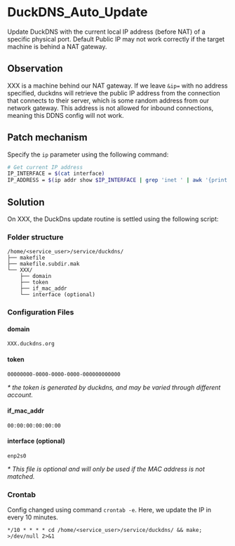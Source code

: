 # DuckDNS_Auto_Update
Update DuckDNS with the current local IP address (before NAT) of a specific physical port. 
Default Public IP may not work correctly if the target machine is behind a NAT gateway. 

## Observation
XXX is a machine behind our NAT gateway. If we leave `&ip=` with no address specified, duckdns will retrieve the public IP address from the connection that connects to their server, which is some random address from our network gateway. This address is not allowed for inbound connections, meaning this DDNS config will not work. 

## Patch mechanism
Specify the `ip` parameter using the following command: 
```bash
# Get current IP address
IP_INTERFACE = $(cat interface)
IP_ADDRESS = $(ip addr show $IP_INTERFACE | grep 'inet ' | awk '{print $2}' | cut -d'/' -f1)
```

## Solution
On XXX, the DuckDns update routine is settled using the following script:
### Folder structure
```
/home/<service_user>/service/duckdns/
├── makefile
├── makefile.subdir.mak
└── XXX/
    ├── domain
    ├── token
    ├── if_mac_addr
    └── interface (optional)
```

### Configuration Files
#### domain
```
XXX.duckdns.org
```

#### token
```
00000000-0000-0000-0000-000000000000
```
_* the token is generated by duckdns, and may be varied through different account._

#### if_mac_addr
```
00:00:00:00:00:00
```

#### interface (optional)
```
enp2s0
```
_* This file is optional and will only be used if the MAC address is not matched._


### Crontab
Config changed using command `crontab -e`.
Here, we update the IP in every 10 minutes.
```
*/10 * * * * cd /home/<service_user>/service/duckdns/ && make; >/dev/null 2>&1
```
